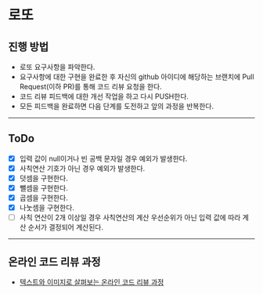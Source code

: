 # 로또
## 진행 방법
* 로또 요구사항을 파악한다.
* 요구사항에 대한 구현을 완료한 후 자신의 github 아이디에 해당하는 브랜치에 Pull Request(이하 PR)를 통해 코드 리뷰 요청을 한다.
* 코드 리뷰 피드백에 대한 개선 작업을 하고 다시 PUSH한다.
* 모든 피드백을 완료하면 다음 단계를 도전하고 앞의 과정을 반복한다.

---

## ToDo

* [X] 입력 값이 null이거나 빈 공백 문자일 경우 예외가 발생한다.
* [X] 사칙연산 기호가 아닌 경우 예외가 발생한다.
* [X] 덧셈을 구현한다.
* [X] 뺄셈을 구현한다.
* [X] 곱셈을 구현한다.
* [X] 나눗셈을 구현한다.
* [ ] 사칙 연산이 2개 이상일 경우 사칙연산의 계산 우선순위가 아닌 입력 값에 따라 계산 순서가 결정되어 계산된다. 

---

## 온라인 코드 리뷰 과정
* [텍스트와 이미지로 살펴보는 온라인 코드 리뷰 과정](https://github.com/next-step/nextstep-docs/tree/master/codereview)